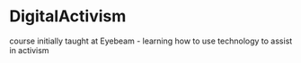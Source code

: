 # DigitalActivism
course initially taught at Eyebeam - learning how to use technology to assist in activism
